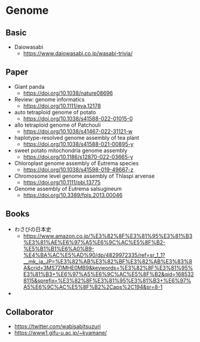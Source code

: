 # Genome

## Basic
- Daiowasabi
  - https://www.daiowasabi.co.jp/wasabi-trivia/

## Paper
- Giant panda
  - https://doi.org/10.1038/nature08696
- Review: genome informatics
  -  https://doi.org/10.1111/eva.12178
- auto tetraploid genome of potato
    - https://doi.org/10.1038/s41588-022-01015-0
- allo tetraploid genome of Patchouli
  - https://doi.org/10.1038/s41467-022-31121-w
- haplotype-resolved genome assembly of tea plant
  - https://doi.org/10.1038/s41588-021-00895-y
- sweet potato mitochondria genome assembly
  - https://doi.org/10.1186/s12870-022-03665-y
- Chloroplast genome assembly of Eutrema species
  - https://doi.org/10.1038/s41598-019-49667-z
- Chromosome level genome assembly of Thlaspi arvense
  -  https://doi.org/10.1111/pbi.13775
- Genome assembly of Eutrema salsugineum
  -  https://doi.org/10.3389/fpls.2013.00046

## Books
- わさびの日本史
  - https://www.amazon.co.jp/%E3%82%8F%E3%81%95%E3%81%B3%E3%81%AE%E6%97%A5%E6%9C%AC%E5%8F%B2-%E5%B1%B1%E6%A0%B9-%E4%BA%AC%E5%AD%90/dp/4829972335/ref=sr_1_1?__mk_ja_JP=%E3%82%AB%E3%82%BF%E3%82%AB%E3%83%8A&crid=3MS7ZIMHE0MB9&keywords=%E3%82%8F%E3%81%95%E3%81%B3+%E6%97%A5%E6%9C%AC%E5%8F%B2&qid=1685328115&sprefix=%E3%82%8F%E3%81%95%E3%81%B3+%E6%97%A5%E6%9C%AC%E5%8F%B2%2Caps%2C194&sr=8-1
- 

## Collaborator
- https://twitter.com/wabisabitsuzuri
- https://www1.gifu-u.ac.jp/~kyamane/

